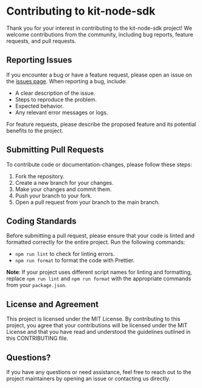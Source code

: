 # Contributing to kit-node-sdk

Thank you for your interest in contributing to the kit-node-sdk project! We welcome contributions from the community, including bug reports, feature requests, and pull requests.

## Reporting Issues

If you encounter a bug or have a feature request, please open an issue on the [issues page](https://github.com/anthonyhagi/kit-node-sdk/issues). When reporting a bug, include:
- A clear description of the issue.
- Steps to reproduce the problem.
- Expected behavior.
- Any relevant error messages or logs.

For feature requests, please describe the proposed feature and its potential benefits to the project.

## Submitting Pull Requests

To contribute code or documentation-changes, please follow these steps:
1. Fork the repository.
2. Create a new branch for your changes.
3. Make your changes and commit them.
4. Push your branch to your fork.
5. Open a pull request from your branch to the main branch.

## Coding Standards

Before submitting a pull request, please ensure that your code is linted and formatted correctly for the entire project. Run the following commands:
- `npm run lint` to check for linting errors.
- `npm run format` to format the code with Prettier.

**Note**: If your project uses different script names for linting and formatting, replace `npm run lint` and `npm run format` with the appropriate commands from your `package.json`.

## License and Agreement

This project is licensed under the MIT License. By contributing to this project, you agree that your contributions will be licensed under the MIT License and that you have read and understood the guidelines outlined in this CONTRIBUTING file.

## Questions?

If you have any questions or need assistance, feel free to reach out to the project maintainers by opening an issue or contacting us directly.

